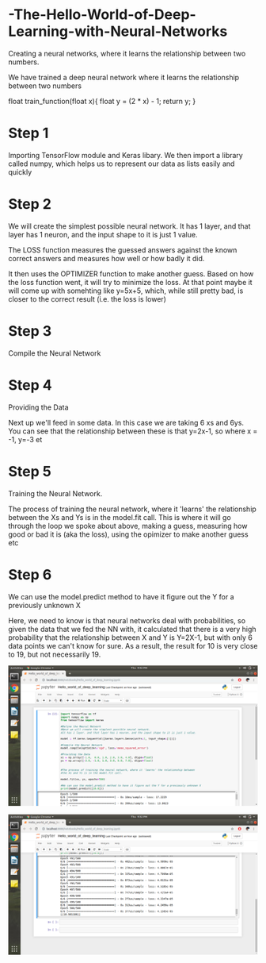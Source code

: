 # -The-Hello-World-of-Deep-Learning-with-Neural-Networks
Creating a neural networks, where it learns the relationship between two numbers.

We have trained a deep neural network where it learns the relationship between two numbers

float train_function(float x){
    float y = (2 * x) - 1;
    return y;
}

# Step 1

Importing TensorFlow module and Keras libary.
We then import a library called numpy, which helps us to represent our data as lists easily and quickly

# Step 2

We will create the simplest possible neural network. It has 1 layer, and that layer has 1 neuron,
and the input shape to it is just 1 value.

The LOSS function measures the guessed answers against the known correct answers and measures 
how well or how badly it did.

It then uses the OPTIMIZER function to make another guess. Based on how the loss function went,
it will try to minimize the loss. At that point maybe it will come up with somehting like y=5x+5, which, while still pretty bad, is closer to the correct result (i.e. the loss is lower)


# Step 3

Compile the Neural Network
  
# Step 4
 
 Providing the Data
 
Next up we'll feed in some data. In this case we are taking 6 xs and 6ys. You can see that the relationship between these is that y=2x-1, so where x = -1, y=-3 et

# Step 5

Training the Neural Network.

The process of training the neural network, where it 'learns' the relationship between the Xs and Ys is in the model.fit call. This is where it will go through the loop we spoke about above, making a guess, measuring how good or bad it is (aka the loss), using the opimizer to make another guess etc


# Step 6

We can use the model.predict method to have it figure out the Y for a previously unknown X

Here, we need to know is that neural networks deal with probabilities, so given the data that we fed the NN with, it calculated that there is a very high probability that the relationship between X and Y is Y=2X-1, but with only 6 data points we can't know for sure. As a result, the result for 10 is very close to 19, but not necessarily 19.


![](/imgs/Training_NN.png)


![](/imgs/Output.png)

